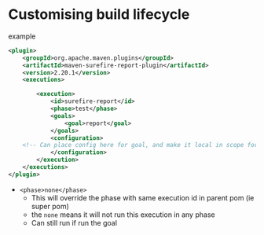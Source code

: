 # Customising build lifecycle

example

```xml
<plugin>
    <groupId>org.apache.maven.plugins</groupId>
    <artifactId>maven-surefire-report-plugin</artifactId>
    <version>2.20.1</version>
    <executions>

        <execution>
            <id>surefire-report</id>
            <phase>test</phase>
            <goals>
                <goal>report</goal>
            </goals>
            <configuration>
    <!-- Can place config here for goal, and make it local in scope for this phase -->
            </configuration>
        </execution>
    </executions>
</plugin>
```

- ```<phase>none</phase>```
  - This will override the phase with same execution id in parent pom (ie super pom)
  - the `none` means it will not run this execution in any phase
  - Can still run if run the goal
